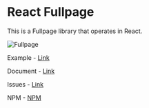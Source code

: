 # React Fullpage

This is a Fullpage library that operates in React.

![Fullpage](https://github.com/shinyj1991/react-fullpage/raw/main/package/public/readme-1.gif)

Example - [Link](https://shinyongjun.com/react-fullpage/example)

Document - [Link](https://shinyongjun.com/react-fullpage/document)

Issues - [Link](https://github.com/shinyj1991/react-fullpage/issues)

NPM - [NPM](https://www.npmjs.com/package/@shinyongjun/react-fullpage)
